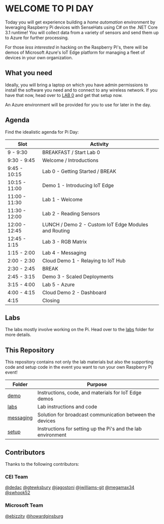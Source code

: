 # WELCOME TO PI DAY
Today you will get experience building a _home automation_ environment by leveraging Raspberry Pi devices with SenseHats using C# on the .NET Core 3.1 runtime! You will collect data from a variety of sensors and send them up to Azure for further processing.

For those _less interested_ in hacking on the Raspberry Pi's, there will be demos of Microsoft Azure's IoT Edge platform for managing a fleet of devices in your own organization.

## What you need
Ideally, you will bring a laptop on which you have admin permissions to install the software you need and to connect to any wireless network.  If you have that now, head over to [LAB 0](labs) and get that setup now.

An Azure environment will be provided for you to use for later in the day.

## Agenda
Find the idealistic agenda for Pi Day:

|Slot|Activity|
|-----|-----|
|9 - 9:30|BREAKFAST / Start Lab 0|
|9:30 - 9:45|Welcome / Introductions|
|9:45 - 10:15|Lab 0 - Getting Started / BREAK|
|10:15 - 11:00|Demo 1 - Introducing IoT Edge|
|11:00 - 11:30|Lab 1 - Welcome|
|11:30 - 12:00|Lab 2 - Reading Sensors|
|12:00 - 12:45|LUNCH / Demo 2 - Custom IoT Edge Modules and Routing|
|12:45 - 1:15|Lab 3 - RGB Matrix|
|1:15 - 2:00|Lab 4 - Messaging|
|2:00 - 2:30|Cloud Demo 1 - Relaying to IoT Hub|
|2:30 - 2:45|BREAK|
|2:45 - 3:15|Demo 3 - Scaled Deployments|
|3:15 - 4:00|Lab 5 - Azure|
|4:00 - 4:15|Cloud Demo 2 - Dashboard|
|4:15|Closing|

## Labs
The labs mostly involve working on the Pi.  Head over to the [labs](labs) folder for more details.

## This Repository
This repository contains not only the lab materials but also the supporting code and setup code in the event you want to run your own Raspberry Pi event!

|Folder|Purpose|
|-----|-----|
|[demo](demo)|Instructions, code, and materials for IoT Edge demos|
|[labs](labs)|Lab instructions and code|
|[messaging](messaging)|Solution for broadcast communication between the devices|
|[setup](setup)|Instructions for setting up the Pi's and the lab environment|

## Contributors
Thanks to the following contributors:

### CEI Team
[@dedac](https://github.com/dedac)
[@gtewksbury](https://github.com/gtewksbury)
[@jagostoni](https://github.com/jagostoni)
[@jwilliams-git](https://github.com/jwilliams-git)
[@megamax34](https://github.com/megamax34)
[@swhook52](https://github.com/swhook52)

### Microsoft Team
[@ebizzity](https://github.com/ebizzity)
[@howardginsburg](https://github.com/howardginsburg)


